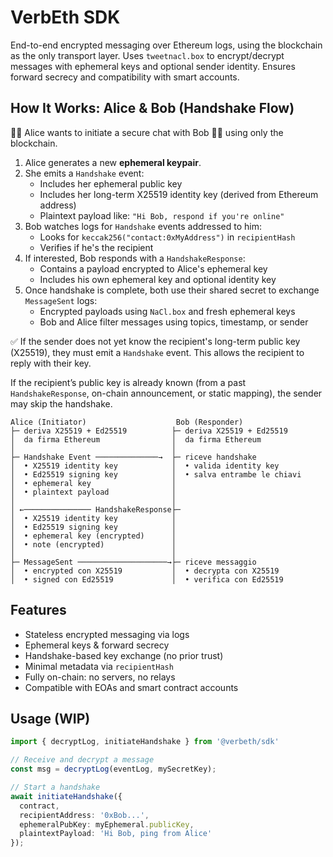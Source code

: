 # VerbEth SDK

End-to-end encrypted messaging over Ethereum logs, using the blockchain as the only transport layer. Uses `tweetnacl.box` to encrypt/decrypt messages with ephemeral keys and optional sender identity. Ensures forward secrecy and compatibility with smart accounts.

## How It Works: Alice & Bob (Handshake Flow)

👩‍💻 Alice wants to initiate a secure chat with Bob 👨‍💻 using only the blockchain.

1. Alice generates a new **ephemeral keypair**.
2. She emits a `Handshake` event:
   - Includes her ephemeral public key
   - Includes her long-term X25519 identity key (derived from Ethereum address)
   - Plaintext payload like: `"Hi Bob, respond if you're online"`
3. Bob watches logs for `Handshake` events addressed to him:
   - Looks for `keccak256("contact:0xMyAddress")` in `recipientHash`
   - Verifies if he's the recipient
4. If interested, Bob responds with a `HandshakeResponse`:
   - Contains a payload encrypted to Alice's ephemeral key
   - Includes his own ephemeral key and optional identity key
5. Once handshake is complete, both use their shared secret to exchange `MessageSent` logs:
   - Encrypted payloads using `NaCl.box` and fresh ephemeral keys
   - Bob and Alice filter messages using topics, timestamp, or sender

✅ If the sender does not yet know the recipient's long-term public key (X25519), 
they must emit a `Handshake` event. This allows the recipient to reply with their key.

If the recipient’s public key is already known (from a past `HandshakeResponse`, 
on-chain announcement, or static mapping), the sender may skip the handshake.
```
Alice (Initiator)                    Bob (Responder)
├─ deriva X25519 + Ed25519          ├─ deriva X25519 + Ed25519
│  da firma Ethereum                │  da firma Ethereum  
│                                   │
├─ Handshake Event ──────────────→  ├─ riceve handshake
│  • X25519 identity key            │  • valida identity key
│  • Ed25519 signing key            │  • salva entrambe le chiavi
│  • ephemeral key                  │
│  • plaintext payload              │
│                                   │
│ ←─────────────── HandshakeResponse├─ 
│  • X25519 identity key            │
│  • Ed25519 signing key            │
│  • ephemeral key (encrypted)      │
│  • note (encrypted)               │
│                                   │
├─ MessageSent ────────────────────→├─ riceve messaggio
│  • encrypted con X25519           │  • decrypta con X25519
│  • signed con Ed25519             │  • verifica con Ed25519 
```


## Features

- Stateless encrypted messaging via logs
- Ephemeral keys & forward secrecy
- Handshake-based key exchange (no prior trust)
- Minimal metadata via `recipientHash`
- Fully on-chain: no servers, no relays
- Compatible with EOAs and smart contract accounts

## Usage (WIP)

```ts
import { decryptLog, initiateHandshake } from '@verbeth/sdk'

// Receive and decrypt a message
const msg = decryptLog(eventLog, mySecretKey);

// Start a handshake
await initiateHandshake({
  contract,
  recipientAddress: '0xBob...',
  ephemeralPubKey: myEphemeral.publicKey,
  plaintextPayload: 'Hi Bob, ping from Alice'
});
